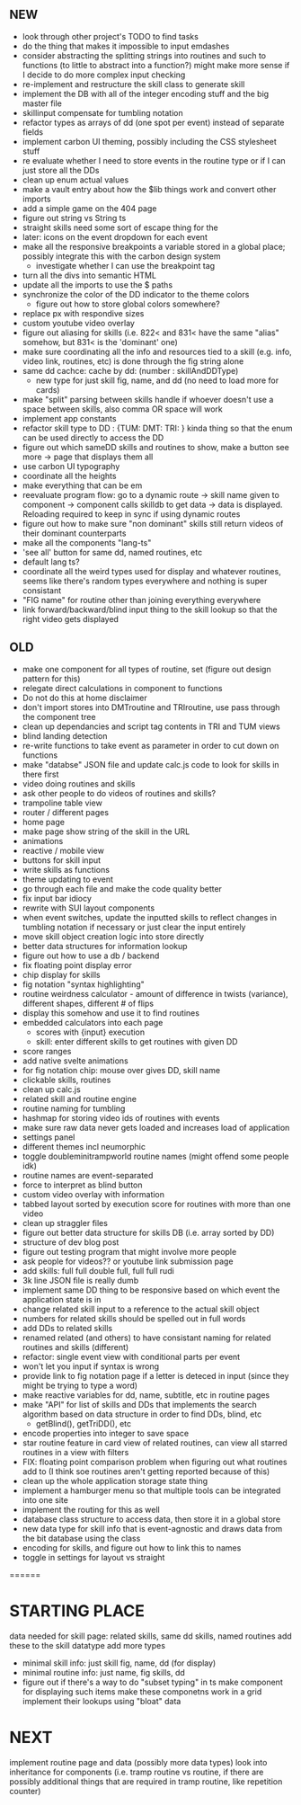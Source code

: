 ## NEW

- look through other project's TODO to find tasks
- do the thing that makes it impossible to input emdashes
- consider abstracting the splitting strings into routines and such to functions (to little to abstract into a function?) might make more sense if I decide to do more complex input checking
- re-implement and restructure the skill class to generate skill
- implement the DB with all of the integer encoding stuff and the big master file
- skillinput compensate for tumbling notation
- refactor types as arrays of dd (one spot per event) instead of separate fields
- implement carbon UI theming, possibly including the CSS stylesheet stuff
- re evaluate whether I need to store events in the routine type or if I can just store all the DDs
- clean up enum actual values
- make a vault entry about how the $lib things work and convert other imports
- add a simple game on the 404 page
- figure out string vs String ts
- straight skills need some sort of escape thing for the
- later: icons on the event dropdown for each event
- make all the responsive breakpoints a variable stored in a global place; possibly integrate this with the carbon design system
  - investigate whether I can use the breakpoint tag
- turn all the divs into semantic HTML
- update all the imports to use the $ paths
- synchronize the color of the DD indicator to the theme colors
  - figure out how to store global colors somewhere?
- replace px with respondive sizes
- custom youtube video overlay
- figure out aliasing for skills (i.e. 822< and 831< have the same "alias" somehow, but 831< is the 'dominant' one)
- make sure coordinating all the info and resources tied to a skill (e.g. info, video link, routines, etc) is done through the fig string alone
- same dd cachce: cache by dd: (number : skillAndDDType)
  - new type for just skill fig, name, and dd (no need to load more for cards)
- make "split" parsing between skills handle if whoever doesn't use a space between skills, also comma OR space will work
- implement app constants
- refactor skill type to DD : {TUM: DMT: TRI: } kinda thing so that the enum can be used directly to access the DD
- figure out which sameDD skills and routines to show, make a button see more -> page that displays them all
- use carbon UI typography
- coordinate all the heights
- make everything that can be em
- reevaluate program flow: go to a dynamic route -> skill name given to component -> component calls skilldb to get data -> data is displayed. Reloading required to keep in sync if using dynamic routes
- figure out how to make sure "non dominant" skills still return videos of their dominant counterparts
- make all the components "lang-ts"
- 'see all' button for same dd, named routines, etc
- default lang ts?
- coordinate all the weird types used for display and whatever routines, seems like there's random types everywhere and nothing is super consistant
- "FIG name" for routine other than joining everything everywhere
- link forward/backward/blind input thing to the skill lookup so that the right video gets displayed

## OLD

- make one component for all types of routine, set (figure out design pattern for this)
- relegate direct calculations in component to functions
- Do not do this at home disclaimer
- don't import stores into DMTroutine and TRIroutine, use pass through the component tree
- clean up dependancies and script tag contents in TRI and TUM views
- blind landing detection
- re-write functions to take event as parameter in order to cut down on functions
- make "databse" JSON file and update calc.js code to look for skills in there first
- video doing routines and skills
- ask other people to do videos of routines and skills?
- trampoline table view
- router / different pages
- home page
- make page show string of the skill in the URL
- animations
- reactive / mobile view
- buttons for skill input
- write skills as functions
- theme updating to event
- go through each file and make the code quality better
- fix input bar idiocy
- rewrite with SUI layout components
- when event switches, update the inputted skills to reflect changes in tumbling notation if necessary or just clear the input entirely
- move skill object creation logic into store directly
- better data structures for information lookup
- figure out how to use a db / backend
- fix floating point display error
- chip display for skills
- fig notation "syntax highlighting"
- routine weirdness calculator - amount of difference in twists (variance), different shapes, different # of flips
- display this somehow and use it to find routines
- embedded calculators into each page
  - scores with {input} execution
  - skill: enter different skills to get routines with given DD
- score ranges
- add native svelte animations
- for fig notation chip: mouse over gives DD, skill name
- clickable skills, routines
- clean up calc.js
- related skill and routine engine
- routine naming for tumbling
- hashmap for storing video ids of routines with events
- make sure raw data never gets loaded and increases load of application
- settings panel
- different themes incl neumorphic
- toggle doubleminitrampworld routine names (might offend some people idk)
- routine names are event-separated
- force to interpret as blind button
- custom video overlay with information
- tabbed layout sorted by execution score for routines with more than one video
- clean up straggler files
- figure out better data structure for skills DB (i.e. array sorted by DD)
- structure of dev blog post
- figure out testing program that might involve more people
- ask people for videos?? or youtube link submission page
- add skills: full full double full, full full rudi
- 3k line JSON file is really dumb
- implement same DD thing to be responsive based on which event the application state is in
- change related skill input to a reference to the actual skill object
- numbers for related skills should be spelled out in full words
- add DDs to related skills
- renamed related (and others) to have consistant naming for related routines and skills (different)
- refactor: single event view with conditional parts per event
- won't let you input if syntax is wrong
- provide link to fig notation page if a letter is deteced in input (since they might be trying to type a word)
- make reactive variables for dd, name, subtitle, etc in routine pages
- make "API" for list of skills and DDs that implements the search algorithm based on data structure in order to find DDs, blind, etc
  - getBlind(), getTriDD(), etc
- encode properties into integer to save space
- star routine feature in card view of related routines, can view all starred routines in a view with filters
- FIX: floating point comparison problem when figuring out what routines add to (I think soe routines aren't getting reported because of this)
- clean up the whole application storage state thing
- implement a hamburger menu so that multiple tools can be integrated into one site
- implement the routing for this as well
- database class structure to access data, then store it in a global store
- new data type for skill info that is event-agnostic and draws data from the bit database using the class
- encoding for skills, and figure out how to link this to names
- toggle in settings for layout vs straight

======

# STARTING PLACE

data needed for skill page: related skills, same dd skills, named routines
add these to the skill datatype
add more types

- minimal skill info: just skill fig, name, dd (for display)
- minimal routine info: just name, fig skills, dd
- figure out if there's a way to do "subset typing" in ts
  make component for displaying such items
  make these componetns work in a grid
  implement their lookups using "bloat" data

# NEXT

implement routine page and data (possibly more data types)
look into inheritance for components (i.e. tramp routine vs routine, if there are possibly additional things that are required in tramp routine, like repetition counter)
